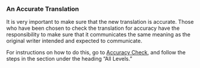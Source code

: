 
### An Accurate Translation

It is very important to make sure that the new translation is accurate. Those who have been chosen to check the translation for accuracy have the responsibility to make sure that it communicates the same meaning as the original writer intended and expected to communicate.

For instructions on how to do this, go to [Accuracy Check](../accuracy-check/01.md), and follow the steps in the section under the heading “All Levels.”